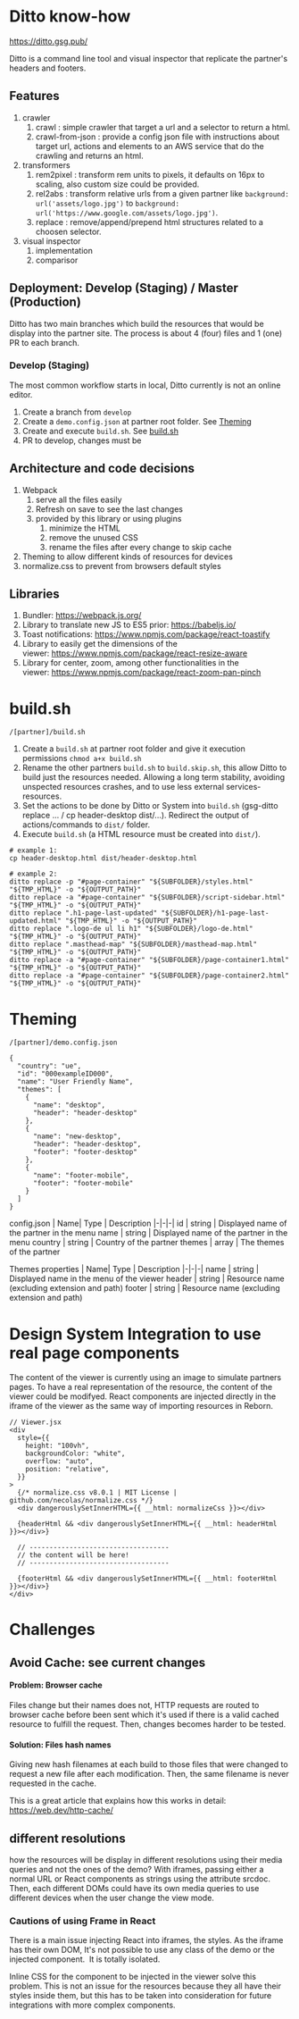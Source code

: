 # Ditto know-how

https://ditto.gsg.pub/

Ditto is a command line tool and visual inspector that replicate the partner's headers and footers.

## Features

1. crawler
   1. crawl : simple crawler that target a url and a selector to return a html.
   2. crawl-from-json : provide a config json file with instructions about target url, actions and elements to an AWS service that do the crawling and returns an html.
2. transformers
   1. rem2pixel : transform rem units to pixels, it defaults on 16px to scaling, also custom size could be provided.
   2. rel2abs : transform relative urls from a given partner like `background: url('assets/logo.jpg')` to `background: url('https://www.google.com/assets/logo.jpg')`.
   3. replace : remove/append/prepend html structures related to a choosen selector.
3. visual inspector
   1. implementation
   2. comparisor

## Deployment: Develop (Staging) / Master (Production)

Ditto has two main branches which build the resources that would be display into the partner site. The process is about 4 (four) files and 1 (one) PR to each branch.

### Develop (Staging)

The most common workflow starts in local, Ditto currently is not an online editor.

1. Create a branch from `develop`
2. Create a `demo.config.json` at partner root folder. See [Theming](#theming)
3. Create and execute `build.sh`. See [build.sh](#buildsh)
4. PR to develop, changes must be

## Architecture and code decisions

1. Webpack
   1. serve all the files easily
   2. Refresh on save to see the last changes
   3. provided by this library or using plugins
      1. minimize the HTML
      2. remove the unused CSS
      3. rename the files after every change to skip cache
2. Theming to allow different kinds of resources for devices
3. normalize.css to prevent from browsers default styles

## Libraries

1. Bundler: https://webpack.js.org/
2. Library to translate new JS to ES5 prior: https://babeljs.io/
3. Toast notifications: https://www.npmjs.com/package/react-toastify
4. Library to easily get the dimensions of the viewer: https://www.npmjs.com/package/react-resize-aware
5. Library for center, zoom, among other functionalities in the viewer: https://www.npmjs.com/package/react-zoom-pan-pinch

# build.sh

`/[partner]/build.sh`

1.  Create a `build.sh` at partner root folder and give it execution permissions `chmod a+x build.sh`
2.  Rename the other partners `build.sh` to `build.skip.sh`, this allow Ditto to build just the resources needed. Allowing a long term stability, avoiding unspected resources crashes, and to use less external services-resources.
3.  Set the actions to be done by Ditto or System into `build.sh` (gsg-ditto replace ... / cp header-desktop dist/...). Redirect the output of actions/commands to `dist/` folder. 
4.  Execute `build.sh` (a HTML resource must be created into `dist/`).

```
# example 1:
cp header-desktop.html dist/header-desktop.html

# example 2:
ditto replace -p "#page-container" "${SUBFOLDER}/styles.html" "${TMP_HTML}" -o "${OUTPUT_PATH}"
ditto replace -a "#page-container" "${SUBFOLDER}/script-sidebar.html" "${TMP_HTML}" -o "${OUTPUT_PATH}"
ditto replace ".h1-page-last-updated" "${SUBFOLDER}/h1-page-last-updated.html" "${TMP_HTML}" -o "${OUTPUT_PATH}"
ditto replace ".logo-de ul li h1" "${SUBFOLDER}/logo-de.html" "${TMP_HTML}" -o "${OUTPUT_PATH}"
ditto replace ".masthead-map" "${SUBFOLDER}/masthead-map.html" "${TMP_HTML}" -o "${OUTPUT_PATH}"
ditto replace -a "#page-container" "${SUBFOLDER}/page-container1.html" "${TMP_HTML}" -o "${OUTPUT_PATH}"
ditto replace -a "#page-container" "${SUBFOLDER}/page-container2.html" "${TMP_HTML}" -o "${OUTPUT_PATH}"
```

# Theming

`/[partner]/demo.config.json`

```
{
  "country": "ue",
  "id": "000exampleID000",
  "name": "User Friendly Name",
  "themes": [
    {
      "name": "desktop",
      "header": "header-desktop"
    },
    {
      "name": "new-desktop",
      "header": "header-desktop",
      "footer": "footer-desktop"
    },
    {
      "name": "footer-mobile",
      "footer": "footer-mobile"
    }
  ]
}
```

config.json |
Name| Type | Description
|-|-|-|
id | string | Displayed name of the partner in the menu
name | string | Displayed name of the partner in the menu
country | string | Country of the partner
themes | array | The themes of the partner

Themes properties |
Name| Type | Description
|-|-|-|
name | string | Displayed name in the menu of the viewer
header | string | Resource name (excluding extension and path)
footer | string | Resource name (excluding extension and path)

# Design System Integration to use real page components

The content of the viewer is currently using an image to simulate partners pages. To have a real representation of the resource, the content of the viewer could be modifyed. React components are injected directly in the iframe of the viewer as the same way of importing resources in Reborn.

```
// Viewer.jsx
<div
  style={{
    height: "100vh",
    backgroundColor: "white",
    overflow: "auto",
    position: "relative",
  }}
>
  {/* normalize.css v8.0.1 | MIT License | github.com/necolas/normalize.css */}
  <div dangerouslySetInnerHTML={{ __html: normalizeCss }}></div>

  {headerHtml && <div dangerouslySetInnerHTML={{ __html: headerHtml }}></div>}

  // -----------------------------------
  // the content will be here!
  // -----------------------------------

  {footerHtml && <div dangerouslySetInnerHTML={{ __html: footerHtml }}></div>}
</div>
```

# Challenges

## Avoid Cache: see current changes

#### Problem: Browser cache

Files change but their names does not, HTTP requests are routed to browser cache before been sent which it's used if there is a valid cached resource to fulfill the request. Then, changes becomes harder to be tested.

#### Solution: Files hash names

Giving new hash filenames at each build to those files that were changed to request a new file after each modification. Then, the same filename is never requested in the cache.

This is a great article that explains how this works in detail: https://web.dev/http-cache/

## different resolutions

how the resources will be display in different resolutions using their media queries and not the ones of the demo? With iframes, passing either a normal URL or React components as strings using the attribute srcdoc. Then, each different DOMs could have its own media queries to use different devices when the user change the view mode.

### Cautions of using Frame in React

There is a main issue injecting React into iframes, the styles. As the iframe has their own DOM, It's not possible to use any class of the demo or the injected component.  It is totally isolated.

Inline CSS for the component to be injected in the viewer solve this problem. This is not an issue for the resources because they all have their styles inside them, but this has to be taken into consideration for future integrations with more complex components.
